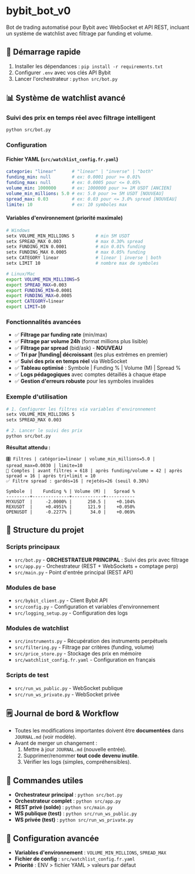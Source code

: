 # bybit_bot_v0

Bot de trading automatisé pour Bybit avec WebSocket et API REST, incluant un système de watchlist avec filtrage par funding et volume.

## 🚀 Démarrage rapide

1. Installer les dépendances : `pip install -r requirements.txt`
2. Configurer `.env` avec vos clés API Bybit
3. Lancer l'orchestrateur : `python src/bot.py`

## 📊 Système de watchlist avancé

### Suivi des prix en temps réel avec filtrage intelligent
```bash
python src/bot.py
```

### Configuration
#### Fichier YAML (`src/watchlist_config.fr.yaml`)
```yaml
categorie: "linear"      # "linear" | "inverse" | "both"
funding_min: null        # ex: 0.0001 pour >= 0.01%
funding_max: null        # ex: 0.0005 pour <= 0.05%
volume_min: 1000000      # ex: 1000000 pour >= 1M USDT [ANCIEN]
volume_min_millions: 5.0 # ex: 5.0 pour >= 5M USDT [NOUVEAU]
spread_max: 0.03         # ex: 0.03 pour <= 3.0% spread [NOUVEAU]
limite: 10               # ex: 10 symboles max
```

#### Variables d'environnement (priorité maximale)
```bash
# Windows
setx VOLUME_MIN_MILLIONS 5        # min 5M USDT
setx SPREAD_MAX 0.003             # max 0.30% spread
setx FUNDING_MIN 0.0001           # min 0.01% funding
setx FUNDING_MAX 0.0005           # max 0.05% funding
setx CATEGORY linear              # linear | inverse | both
setx LIMIT 10                     # nombre max de symboles

# Linux/Mac
export VOLUME_MIN_MILLIONS=5
export SPREAD_MAX=0.003
export FUNDING_MIN=0.0001
export FUNDING_MAX=0.0005
export CATEGORY=linear
export LIMIT=10
```

### Fonctionnalités avancées
- ✅ **Filtrage par funding rate** (min/max)
- ✅ **Filtrage par volume 24h** (format millions plus lisible)
- ✅ **Filtrage par spread** (bid/ask) - **NOUVEAU**
- ✅ **Tri par |funding| décroissant** (les plus extrêmes en premier)
- ✅ **Suivi des prix en temps réel** via WebSocket
- ✅ **Tableau optimisé** : Symbole | Funding % | Volume (M) | Spread %
- ✅ **Logs pédagogiques** avec comptes détaillés à chaque étape
- ✅ **Gestion d'erreurs robuste** pour les symboles invalides

### Exemple d'utilisation
```bash
# 1. Configurer les filtres via variables d'environnement
setx VOLUME_MIN_MILLIONS 5
setx SPREAD_MAX 0.003

# 2. Lancer le suivi des prix
python src/bot.py
```

**Résultat attendu :**
```
🎛️ Filtres | catégorie=linear | volume_min_millions=5.0 | spread_max=0.0030 | limite=10
🧮 Comptes | avant filtres = 618 | après funding/volume = 42 | après spread = 16 | après tri+limit = 10
✅ Filtre spread : gardés=16 | rejetés=26 (seuil 0.30%)

Symbole  |    Funding % | Volume (M) |   Spread %
---------+--------------+------------+-----------
MYXUSDT  |     -2.0000% |      250.5 |    +0.104%
REXUSDT  |     +0.4951% |      121.9 |    +0.050%
OPENUSDT |     -0.2277% |       34.0 |    +0.069%
```

## 📁 Structure du projet

### Scripts principaux
- `src/bot.py` - **ORCHESTRATEUR PRINCIPAL** : Suivi des prix avec filtrage
- `src/app.py` - Orchestrateur (REST + WebSockets + comptage perp)
- `src/main.py` - Point d'entrée principal (REST API)

### Modules de base
- `src/bybit_client.py` - Client Bybit API
- `src/config.py` - Configuration et variables d'environnement
- `src/logging_setup.py` - Configuration des logs

### Modules de watchlist
- `src/instruments.py` - Récupération des instruments perpétuels
- `src/filtering.py` - Filtrage par critères (funding, volume)
- `src/price_store.py` - Stockage des prix en mémoire
- `src/watchlist_config.fr.yaml` - Configuration en français

### Scripts de test
- `src/run_ws_public.py` - WebSocket publique
- `src/run_ws_private.py` - WebSocket privée

## 🗒️ Journal de bord & Workflow
- Toutes les modifications importantes doivent être **documentées** dans `JOURNAL.md` (voir modèle).
- Avant de merger un changement :
  1. Mettre à jour `JOURNAL.md` (nouvelle entrée).
  2. Supprimer/renommer **tout code devenu inutile**.
  3. Vérifier les logs (simples, compréhensibles).

## 🎯 Commandes utiles
- **Orchestrateur principal** : `python src/bot.py`
- **Orchestrateur complet** : `python src/app.py`
- **REST privé (solde)** : `python src/main.py`
- **WS publique (test)** : `python src/run_ws_public.py`
- **WS privée (test)** : `python src/run_ws_private.py`

## 🔧 Configuration avancée
- **Variables d'environnement** : `VOLUME_MIN_MILLIONS`, `SPREAD_MAX`
- **Fichier de config** : `src/watchlist_config.fr.yaml`
- **Priorité** : ENV > fichier YAML > valeurs par défaut
